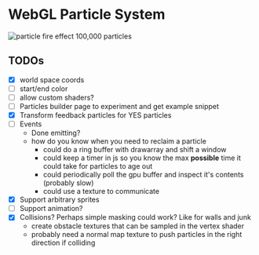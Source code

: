 # WebGL Particle System

![particle fire effect 100,000 particles](./particles-webgl.gif)

## TODOs
* [x] world space coords
* [ ] start/end color
* [ ] allow custom shaders?
* [ ] Particles builder page to experiment and get example snippet
* [x] Transform feedback particles for YES particles
* [ ] Events
   - Done emitting?
   - how do you know when you need to reclaim a particle
      - could do a ring buffer with drawarray and shift a window
      - could keep a timer in js so you know the max __possible__ time it could take for particles to age out
      - could periodically poll the gpu buffer and inspect it's contents (probably slow)
      - could use a texture to communicate
* [x] Support arbitrary sprites
* [ ] Support animation?
* [x] Collisions? Perhaps simple masking could work? Like for walls and junk
  - create obstacle textures that can be sampled in the vertex shader
  - probably need a normal map texture to push particles in the right direction if colliding

